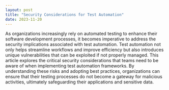 ```yaml
---
layout: post
title: "Security Considerations for Test Automation"
date: 2023-11-20
---
```


As organizations increasingly rely on automated testing to enhance their software development processes, it becomes imperative to address the security implications associated with test automation. Test automation not only helps streamline workflows and improve efficiency but also introduces unique vulnerabilities that can be exploited if not properly managed. This article explores the critical security considerations that teams need to be aware of when implementing test automation frameworks. By understanding these risks and adopting best practices, organizations can ensure that their testing processes do not become a gateway for malicious activities, ultimately safeguarding their applications and sensitive data.
